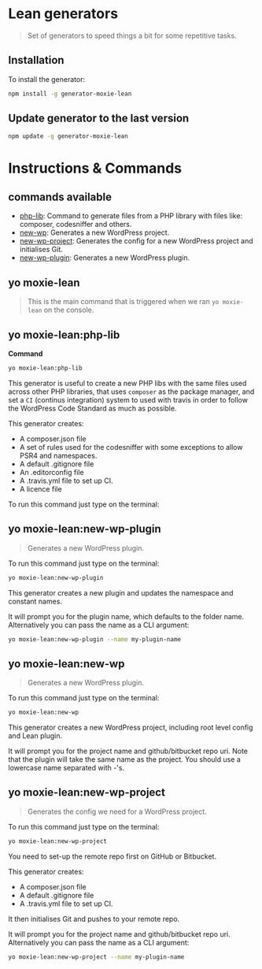# Lean generators

> Set of generators to speed things a bit for some repetitive tasks.

## Installation

To install the generator:

```bash
npm install -g generator-moxie-lean
```

## Update generator to the last version
   
```bash
npm update -g generator-moxie-lean
```

# Instructions & Commands

## commands available 

- [php-lib](https://github.com/moxie-lean/generators/tree/master/generators/php-lib): Command to generate files from a PHP library with files like: composer, codesniffer and others.
- [new-wp](https://github.com/moxie-lean/generators/tree/master/generators/new-wp): Generates a new WordPress project.
- [new-wp-project](https://github.com/moxie-lean/generators/tree/master/generators/new-wp-project): Generates the config for a new WordPress project and initialises Git.
- [new-wp-plugin](https://github.com/moxie-lean/generators/tree/master/generators/new-wp-plugin): Generates a new WordPress plugin.


## yo moxie-lean

> This is the main command that is triggered when we ran `yo moxie-lean` on the
console.

## yo moxie-lean:php-lib

**Command**

```bash
yo moxie-lean:php-lib
```

This generator is useful to create a new PHP libs with the same files used across other PHP libraries,
that uses `composer` as the package manager, and set a `CI` (continus
integration) system to used with travis in order to follow the WordPress
Code Standard as much as possible.

This generator creates: 

- A composer.json file
- A set of rules used for the codesniffer with some exceptions to allow PSR4 and namespaces.
- A default .gitignore file
- An .editorconfig file
- A .travis.yml file to set up CI.
- A licence file

To run this command just type on the terminal: 

## yo moxie-lean:new-wp-plugin

> Generates a new WordPress plugin.

To run this command just type on the terminal: 

```bash
yo moxie-lean:new-wp-plugin
```

This generator creates a new plugin and updates the namespace and constant names.

It will prompt you for the plugin name, which defaults to the folder name. Alternatively you can pass the name as a CLI argument:

```bash
yo moxie-lean:new-wp-plugin --name my-plugin-name
```

## yo moxie-lean:new-wp

> Generates a new WordPress plugin.

To run this command just type on the terminal: 

```bash
yo moxie-lean:new-wp
```

This generator creates a new WordPress project, including root level config and Lean plugin.

It will prompt you for the project name and github/bitbucket repo uri. 
Note that the plugin will take the same name as the project.
You should use a lowercase name separated with -'s.

## yo moxie-lean:new-wp-project

> Generates the config we need for a WordPress project.

To run this command just type on the terminal: 

```bash
yo moxie-lean:new-wp-project
```

You need to set-up the remote repo first on GitHub or Bitbucket.

This generator creates: 

- A composer.json file
- A default .gitignore file
- A .travis.yml file to set up CI.

It then initialises Git and pushes to your remote repo.

It will prompt you for the project name and github/bitbucket repo uri. Alternatively you can pass the name as a CLI argument:

```bash
yo moxie-lean:new-wp-project --name my-plugin-name
```
